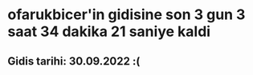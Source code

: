# ofarukbicer'in gidisine son 3 gun 3 saat 34 dakika 21 saniye kaldi

## Gidis tarihi: 30.09.2022 :(